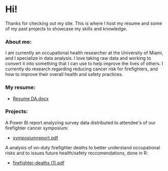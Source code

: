 # Hi!

Thanks for checking out my site. This is where I host my resume and some of my past projects to showcase my skills and knowledge.

### About me:
I am currently an occupational health researcher at the University of Miami, and I specialize in data analysis. I love taking raw data and  working to convert it into something that I can use to help improve the lives of others. 
I currently do research regarding reducing cancer risk for firefighters, and how to improve their overall health and safety practices. 


### My resume:
- [Resume DA.docx](https://github.com/astewart182/astewart182.github.io/files/14842197/Resume.DA.docx)



### Projects:

A Power BI report analyzing survey data distributed to attendee's of our firefighter cancer symposium:
- [symposiumreport.pdf](https://github.com/astewart182/astewart182.github.io/files/14826054/symposiumreport.pdf)


A analysis of on-duty firefighter deaths to better understand occupational risks and to issues future health/safety reccomendations, done in R:
- [firefighter-deaths (1).pdf](https://github.com/astewart182/astewart182.github.io/files/14826058/firefighter-deaths.1.pdf)

